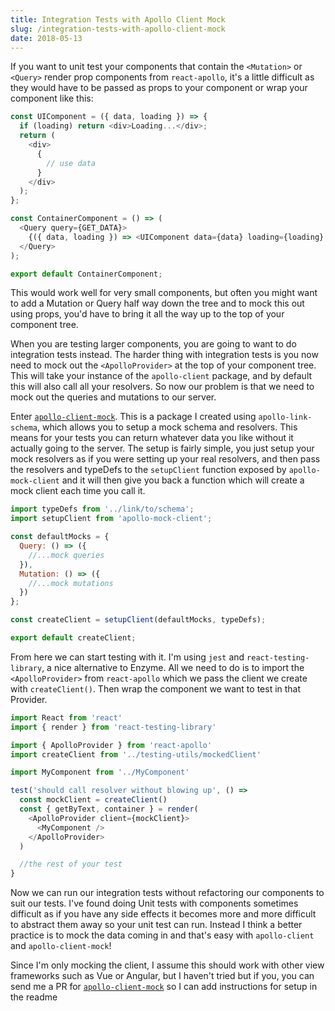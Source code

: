 ```yaml
---
title: Integration Tests with Apollo Client Mock
slug: /integration-tests-with-apollo-client-mock
date: 2018-05-13
---
```


If you want to unit test your components that contain the `<Mutation>` or `<Query>` render prop components from `react-apollo`, it's a little difficult as they would have to be passed as props to your component or wrap your component like this:

```js
const UIComponent = ({ data, loading }) => {
  if (loading) return <div>Loading...</div>;
  return (
    <div>
      {
        // use data
      }
    </div>
  );
};

const ContainerComponent = () => (
  <Query query={GET_DATA}>
    {({ data, loading }) => <UIComponent data={data} loading={loading} />}
  </Query>
);

export default ContainerComponent;
```

This would work well for very small components, but often you might want to add a Mutation or Query half way down the tree and to mock this out using props, you'd have to bring it all the way up to the top of your component tree.

When you are testing larger components, you are going to want to do integration tests instead. The harder thing with integration tests is you now need to mock out the `<ApolloProvider>` at the top of your component tree. This will take your instance of the `apollo-client` package, and by default this will also call all your resolvers. So now our problem is that we need to mock out the queries and mutations to our server.

Enter [`apollo-client-mock`](https://www.npmjs.com/package/apollo-client-mock). This is a package I created using `apollo-link-schema`, which allows you to setup a mock schema and resolvers. This means for your tests you can return whatever data you like without it actually going to the server. The setup is fairly simple, you just setup your mock resolvers as if you were setting up your real resolvers, and then pass the resolvers and typeDefs to the `setupClient` function exposed by `apollo-mock-client` and it will then give you back a function which will create a mock client each time you call it.

```js
import typeDefs from '../link/to/schema';
import setupClient from 'apollo-mock-client';

const defaultMocks = {
  Query: () => ({
    //...mock queries
  }),
  Mutation: () => ({
    //...mock mutations
  })
};

const createClient = setupClient(defaultMocks, typeDefs);

export default createClient;
```

From here we can start testing with it. I'm using `jest` and `react-testing-library`, a nice alternative to Enzyme. All we need to do is to import the `<ApolloProvider>` from `react-apollo` which we pass the client we create with `createClient()`. Then wrap the component we want to test in that Provider.

```js
import React from 'react'
import { render } from 'react-testing-library'

import { ApolloProvider } from 'react-apollo'
import createClient from '../testing-utils/mockedClient'

import MyComponent from '../MyComponent'

test('should call resolver without blowing up', () =>
  const mockClient = createClient()
  const { getByText, container } = render(
    <ApolloProvider client={mockClient}>
      <MyComponent />
    </ApolloProvider>
  )

  //the rest of your test
}
```

Now we can run our integration tests without refactoring our components to suit our tests. I've found doing Unit tests with components sometimes difficult as if you have any side effects it becomes more and more difficult to abstract them away so your unit test can run. Instead I think a better practice is to mock the data coming in and that's easy with `apollo-client` and `apollo-client-mock`!

Since I'm only mocking the client, I assume this should work with other view frameworks such as Vue or Angular, but I haven't tried but if you, you can send me a PR for [`apollo-client-mock`](https://www.npmjs.com/package/apollo-client-mock) so I can add instructions for setup in the readme
